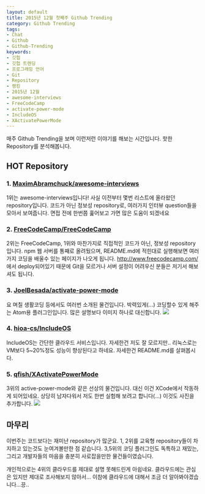 ```yaml
---
layout: default
title: 2015년 12월 첫째주 Github Trending
category: Github Trending
tags:
- Chat
- Github
- Github-Trending
keywords:
- 깃헙
- 깃헙 트렌딩
- 프로그래밍 언어
- Git
- Repository
- 랭킹
- 2015년 12월
- awesome-interviews
- FreeCodeCamp
- activate-power-mode
- IncludeOS
- XActivatePowerMode
---
```


매주 Github Trending을 보며 이런저런 이야기를 해보는 시간입니다. 핫한 Repository를 분석해봅니다.
## HOT Repository

### 1. <a href="https://github.com/MaximAbramchuck/awesome-interviews">MaximAbramchuck/awesome-interviews</a>
1위는 awesome-interviews입니다! 사실 이전부터 몇번 리스트에 올라왔던 repository입니다. 코드가 아닌 정보성 repository로, 여러가지 인터뷰 question들을 모아서 보여줍니다. 면접 전에 한번쯤 훑어보고 가면 많은 도움이 되겠네요

### 2. <a href="https://github.com/FreeCodeCamp/FreeCodeCamp">FreeCodeCamp/FreeCodeCamp</a>
2위는 FreeCodeCamp, 1위와 마찬가지로 직접적인 코드가 아닌, 정보성 repository입니다. npm 웹 서버를 통째로 올려뒀으며, README.md에 적힌대로 실행해보면 여러가지 코딩을 배울수 있는 페이지가 나오게 됩니다. <a href="http://www.freecodecamp.com/">http://www.freecodecamp.com/</a>에서 deploy되어있기 때문에 Git을 모르거나 서버 설정이 어려우신 분들은 저기서 해보셔도 됩니다.

### 3. <a href="https://github.com/JoelBesada/activate-power-mode">JoelBesada/activate-power-mode</a>
요 며칠 생활코딩 등에서도 여러번 소개된 물건입니다. 박력있게(...) 코딩할수 있게 해주는 Atom용 플러그인입니다. 많은 설명보다 이미지 하나로 대신합니다. 
<img src="https://cloud.githubusercontent.com/assets/688415/11453297/b8f249ec-9605-11e5-978c-eb3bb21eecd8.gif">

### 4. <a href="https://github.com/hioa-cs/IncludeOS">hioa-cs/IncludeOS</a>
IncludeOS는 간단한 클라우드 서비스입니다. 자세한건 저도 잘 모르지만.. 리눅스로는 VM보다 5~20%정도 성능이 향상된다고 하네요. 자세한건 README.md를 살펴봅시다.

### 5. <a href="https://github.com/qfish/XActivatePowerMode">qfish/XActivatePowerMode</a>
3위의 active-power-mode와 같은 선상의 물건입니다. 대신 이건 XCode에서 작동하게 되어있네요. 상당히 남자다워서 저도 한번 실험해 보려고 합니다(...) 이것도 사진을 추가합니다.
<img src="https://camo.githubusercontent.com/a25916ccc96abf4f949ae55a3fc8b0108ac578a8/687474703a2f2f3764396f30782e636f6d312e7a302e676c622e636c6f7564646e2e636f6d2f584163746976617465506f7765724d6f6465707265766965772e676966">

## 마무리
이번주는 코드보다는 재미난 repository가 많군요. 1, 2위를 교육형 repository들이 차지하고 있는것도 눈여겨볼만한 점 같습니다. 3,5위의 코딩 플러그인도 독특하고 재밌는, 그리고 개발자들의 마음을 충분히 사로잡을만한 물건들이였습니다.

개인적으로는 4위의 클라우드를 제대로 설명 못해드린게 아쉽네요. 클라우드에는 관심은 있지만 제대로 조사해보지 않아서... 이참에 클라우드에 대해서 조금 더 알아봐야겠습니다...끙..